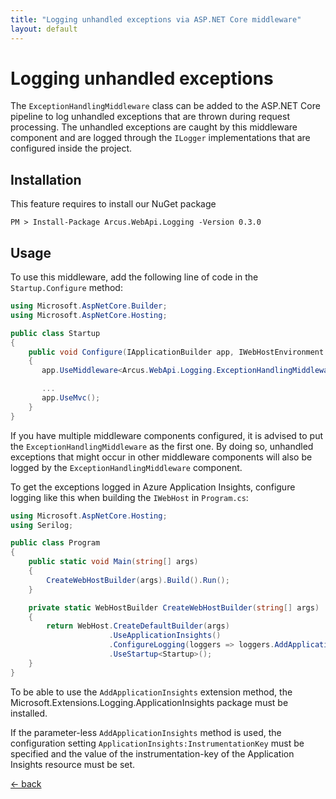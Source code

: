 ```yaml
---
title: "Logging unhandled exceptions via ASP.NET Core middleware"
layout: default
---
```


# Logging unhandled exceptions

The `ExceptionHandlingMiddleware` class can be added to the <span>ASP.NET</span> Core pipeline to log unhandled exceptions that are thrown during request processing.
The unhandled exceptions are caught by this middleware component and are logged through the `ILogger` implementations that are configured inside the project.

## Installation

This feature requires to install our NuGet package

```shell
PM > Install-Package Arcus.WebApi.Logging -Version 0.3.0
```

## Usage

To use this middleware, add the following line of code in the `Startup.Configure` method:

```csharp
using Microsoft.AspNetCore.Builder;
using Microsoft.AspNetCore.Hosting;

public class Startup
{
    public void Configure(IApplicationBuilder app, IWebHostEnvironment env)
    {
       app.UseMiddleware<Arcus.WebApi.Logging.ExceptionHandlingMiddleware>();

       ...
       app.UseMvc();
    }
}
```

If you have multiple middleware components configured, it is advised to put the `ExceptionHandlingMiddleware` as the first one.  By doing so, unhandled exceptions that might occur in other middleware components will also be logged by the `ExceptionHandlingMiddleware` component.

To get the exceptions logged in Azure Application Insights, configure logging like this when building the `IWebHost` in `Program.cs`:

```csharp
using Microsoft.AspNetCore.Hosting;
using Serilog;

public class Program
{
    public static void Main(string[] args)
    {
        CreateWebHostBuilder(args).Build().Run();
    }

    private static WebHostBuilder CreateWebHostBuilder(string[] args)
    {
        return WebHost.CreateDefaultBuilder(args)
                      .UseApplicationInsights()
                      .ConfigureLogging(loggers => loggers.AddApplicationInsights())
                      .UseStartup<Startup>();
    }
}
```

To be able to use the `AddApplicationInsights` extension method, the Microsoft.Extensions.Logging.ApplicationInsights package must be installed.


If the parameter-less `AddApplicationInsights` method is used, the configuration setting `ApplicationInsights:InstrumentationKey` must be specified and the value of the instrumentation-key of the Application Insights resource must be set.

[&larr; back](/)